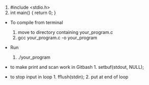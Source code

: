 1. #include <stdio.h>
2. int main() {
return 0;
}

* To compile from terminal
    1. move to directory containing your_program.c
    2. gcc your_program.c -o your_program
* Run
    1. ./your_program
 
* to make print and scan work in Gitbash
      1. setbuf(stdout, NULL);
* to stop input in loop
      1. fflush(stdin);
      2. put at end of loop
